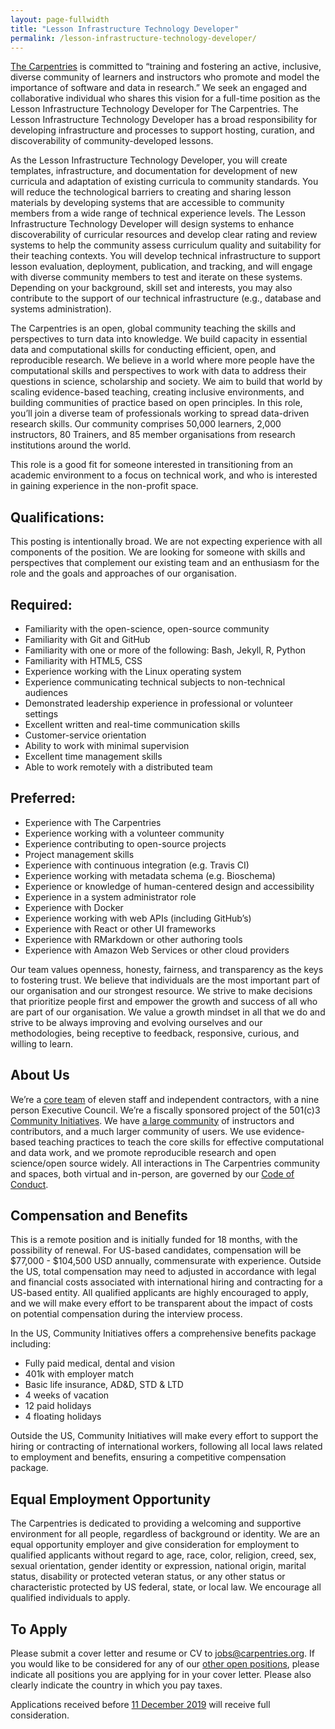 ```yaml
---
layout: page-fullwidth
title: "Lesson Infrastructure Technology Developer"
permalink: /lesson-infrastructure-technology-developer/
---
```


[The Carpentries](http://carpentries.org) is committed to “training and fostering an active, inclusive, diverse community of learners
and instructors who promote and model the importance of software and data in research.” We seek an engaged and collaborative individual
who shares this vision for a full-time position as the Lesson Infrastructure Technology Developer for The Carpentries. The Lesson
Infrastructure Technology Developer has a broad responsibility for developing infrastructure and processes to support hosting, curation,
and discoverability of community-developed lessons. 

As the Lesson Infrastructure Technology Developer, you will create templates, infrastructure, and documentation for development of new
curricula and adaptation of existing curricula to community standards. You will reduce the technological barriers to creating and sharing
lesson materials by developing systems that are accessible to community members from a wide range of technical experience levels. The
Lesson Infrastructure Technology Developer will design systems to enhance discoverability of curricular resources and develop clear
rating and review systems to help the community assess curriculum quality and suitability for their teaching contexts. You will develop
technical infrastructure to support lesson evaluation, deployment, publication, and tracking, and will engage with diverse community
members to test and iterate on these systems. Depending on your background, skill set and interests, you may also contribute to the
support of our technical infrastructure (e.g.,  database and systems administration).

The Carpentries is an open, global community teaching the skills and perspectives to turn data into knowledge. We build capacity in
essential data and computational skills for conducting efficient, open, and reproducible research. We believe in a world where more
people have the computational skills and perspectives to work with data to address their questions in science, scholarship and society.
We aim to build that world by scaling evidence-based teaching, creating inclusive environments, and building communities of practice
based on open principles. In this role, you’ll join a diverse team of professionals working to spread data-driven research skills. 
Our community comprises 50,000 learners, 2,000 instructors, 80 Trainers, and 85 member organisations from research institutions 
around the world. 

This role is a good fit for someone interested in transitioning from an academic environment to a focus on technical work, and who is 
interested in gaining experience in the non-profit space. 

## Qualifications:

This posting is intentionally broad. We are not expecting experience with all components of the position. We are looking for someone 
with skills and perspectives that complement our existing team and an enthusiasm for the role and the goals and approaches of our 
organisation.

## Required:

- Familiarity with the open-science, open-source community
- Familiarity with Git and GitHub
- Familiarity with one or more of the following: Bash, Jekyll, R, Python
- Familiarity with HTML5, CSS
- Experience working with the Linux operating system
- Experience communicating technical subjects to non-technical audiences
- Demonstrated leadership experience in professional or volunteer settings
- Excellent written and real-time communication skills
- Customer-service orientation
- Ability to work with minimal supervision
- Excellent time management skills
- Able to work remotely with a distributed team

## Preferred:
- Experience with The Carpentries
- Experience working with a volunteer community
- Experience contributing to open-source projects
- Project management skills
- Experience with continuous integration (e.g. Travis CI)
- Experience working with metadata schema (e.g. Bioschema)
- Experience or knowledge of human-centered design and accessibility
- Experience in a system administrator role
- Experience with Docker
- Experience working with web APIs (including GitHub’s)
- Experience with React or other UI frameworks
- Experience with RMarkdown or other authoring tools
- Experience with Amazon Web Services or other cloud providers

Our team values openness, honesty, fairness, and transparency as the keys to fostering trust. We believe that individuals are the most 
important part of our organisation and our strongest resource. We strive to make decisions that prioritize people first and empower the
growth and success of all who are part of our organisation. We value a growth mindset in all that we do and strive to be always improving
and evolving ourselves and our methodologies, being receptive to feedback, responsive, curious, and willing to learn.

## About Us 

We’re a [core team](https://carpentries.org/team/) of eleven staff and independent contractors, with a nine person Executive Council. 
We’re a fiscally sponsored project of the 501(c)3 [Community Initiatives](http://communityin.org/). We have 
[a large community](https://carpentries.org/instructors-map/) of instructors and contributors, and a much larger community of users. 
We use evidence-based teaching practices to teach the core skills for effective computational and data work, and we promote reproducible 
research and open science/open source widely. All interactions in The Carpentries community and spaces, both virtual and in-person, are 
governed by our [Code of Conduct](https://docs.carpentries.org/topic_folders/policies/code-of-conduct.html#code-of-conduct-detailed-view).

## Compensation and Benefits

This is a remote position and is initially funded for 18 months, with the possibility of renewal. For US-based candidates, compensation
will be $77,000 - $104,500 USD annually, commensurate with experience. Outside the US, total compensation may need to adjusted in accordance with 
legal and financial costs associated with international hiring and contracting for a US-based entity. All qualified applicants are highly
encouraged to apply, and we will make every effort to be transparent about the impact of costs on potential compensation during the
interview process. 

In the US, Community Initiatives offers a comprehensive benefits package including:
- Fully paid medical, dental and vision
- 401k with employer match
- Basic life insurance, AD&D, STD & LTD
- 4 weeks of vacation
- 12 paid holidays
- 4 floating holidays

Outside the US, Community Initiatives will make every effort to support the hiring or contracting of international workers, 
following all local laws related to employment and benefits, ensuring a competitive compensation package.  

## Equal Employment Opportunity

The Carpentries is dedicated to providing a welcoming and supportive environment for all people, regardless of background or identity. 
We are an equal opportunity employer and give consideration for employment to qualified applicants without regard to age, race, color, 
religion, creed, sex, sexual orientation, gender identity or expression, national origin, marital status, disability or protected veteran
status, or any other status or characteristic protected by US federal, state, or local law.  We encourage all qualified individuals to 
apply. 

## To Apply
 
Please submit a cover letter and resume or CV to [jobs@carpentries.org](mailto:jobs@carpentries.org). If you would like to be considered 
for any of our [other open positions](http://carpentries.org/jobs), please indicate all positions you are applying for in your cover 
letter. Please also clearly indicate the country in which you pay taxes. 
 
Applications received before [11 December 2019](https://www.timeanddate.com/worldclock/fixedtime.html?iso=20191211T235959&p1=3400) 
will receive full consideration.

